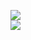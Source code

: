 [![](https://img.shields.io/badge/Made%20With-Github%20Spray-lightgrey.svg?style=for-the-badge&logo=github)](https://github.com/Annihil/github-spray#1708)  
[![](https://i.imgur.com/2DrTn0Z.gif)](https://github.com/Annihil/github-spray)